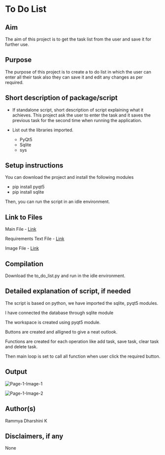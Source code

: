 
# To Do List

## Aim

The aim of this project is to get the task list from the user and save it for further use.  

## Purpose

The purpose of this project is to create a to do list in which the user can enter all their task also they can save it and edit any changes as per required.

## Short description of package/script

- If standalone script, short description of script explaining what it achieves.
  This project ask the user to enter the task and it saves the previous task for the second time when running the application.
  
- List out the libraries imported.
     - PyQt5
     - Sqlite
     - sys

## Setup instructions
 
  You can download the project and install the following modules
  - pip install pyqt5
  - pip install sqlite
  
  Then, you can run the script in an idle environment.


## Link to Files

Main File - [Link](https://github.com/rammya29/Awesome_Python_Scripts/blob/main/GUIScripts/To%20Do%20List/to_do_list.py)

Requirements Text File - [Link](https://github.com/rammya29/Awesome_Python_Scripts/blob/main/GUIScripts/To%20Do%20List/requirements.txt) 

Image File - [Link](https://github.com/rammya29/Awesome_Python_Scripts/tree/main/GUIScripts/To%20Do%20List/Images)

## Compilation

Download the to_do_list.py and run in the idle environment.

## Detailed explanation of script, if needed

  The script is based on python, we have imported the sqlite, pyqt5 modules.
  
  I have connected the database through sqlite module
  
  The workspace is created using pyqt5 module.
  
  Buttons are created and alligned to give a neat outlook.
  
  Functions are created for each operation like add task, save task, clear task and delete task.
  
  Then main loop is set to call all function when user click the required button.
  

## Output

![Page-1-Image-1](https://github.com/rammya29/Awesome_Python_Scripts/blob/main/GUIScripts/To%20Do%20List/Images/Image-1.jpg)



![Page-1-Image-2](https://github.com/rammya29/Awesome_Python_Scripts/blob/main/GUIScripts/To%20Do%20List/Images/Image-2.jpg)



## Author(s)

Rammya Dharshini K

## Disclaimers, if any

None

